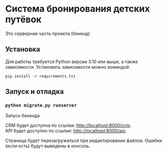 # Система бронирования детских путёвок

Это серверная часть проекта (бекенд).

## Установка

Для работы требуется Python версии 3.10 или выше, а также зависимости. Установить зависимости можно командой:

`pip install -r requirements.txt`

## Запуск и отладка

### `python migrate.py runserver`

Запуск бекенда.

CRM будет доступна по ссылке: [http://localhost:8000/crm](http://localhost:8000/crm).\
API будет доступно по ссылке: [http://localhost:8000/api](http://localhost:8000/api).

Страница будет перезагружаться при редактировании файлов.
Ошибки (если есть) будут выведены в консоль.